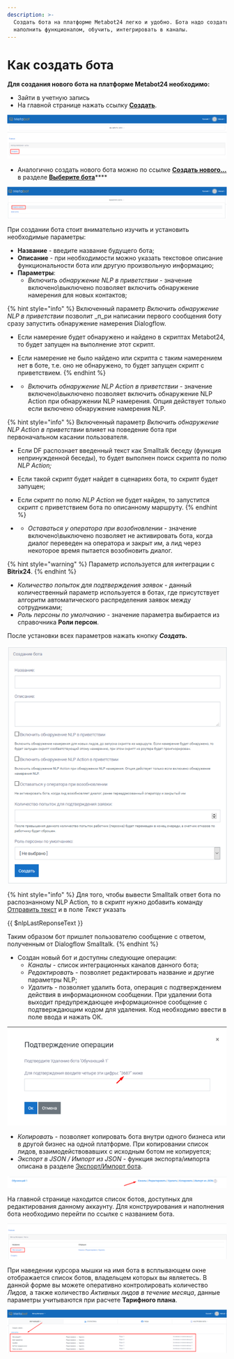 ```yaml
---
description: >-
  Создать бота на платформе Metabot24 легко и удобно. Бота надо создать,
  наполнить функционалом, обучить, интегрировать в каналы.
---
```


# Как создать бота

**Для создания нового бота на платформе Metabot24 необходимо:**

* Зайти в учетную запись
* На главной странице нажать ссылку [**Создать**](https://app.metabot24.com/bot/create).

![](../.gitbook/assets/image%20%2861%29.png)

* Аналогично создать нового бота можно по ссылке [**Создать нового...**](https://app.metabot24.com/bot/create) в разделе [**Выберите бота**](https://app.metabot24.com/home)\*\*\*\*

![](../.gitbook/assets/image%20%28118%29.png)

При создании бота стоит внимательно изучить и установить необходимые параметры:

* **Название** - введите название будущего бота;
* **Описание** - при необходимости можно указать текстовое описание функциональности бота или другую произвольную информацию;
* **Параметры**: 
  * _Включить обнаружение NLP в приветствии_ - значение включено\выключено позволяет включить обнаружение намерения для новых контактов;

{% hint style="info" %}
Включенный параметр _Включить обнаружение NLP в приветствии_ позволит _п_ри написании первого сообщения боту сразу запустить обнаружение намерения Dialogflow. 

* Если намерение будет обнаружено и найдено в скриптах Metabot24, то будет запущен на выполнение этот скрипт.
* Если намерение не было найдено или скрипта с таким намерением нет в боте, т.е. оно не обнаружено, то будет запущен скрипт с приветствием.
{% endhint %}

* * _Включить обнаружение NLP Action в приветствии -_ значение включено\выключено позволяет включить обнаружение NLP Action при обнаружении NLP намерения. Опция действует только если включено обнаружение намерения NLP.

{% hint style="info" %}
Включенный параметр _Включить обнаружение NLP Action в приветствии_ влияет на поведение бота при первоначальном касании пользователя. 

* Если DF распознает введенный текст как Smalltalk беседу \(функция непринужденной беседы\), то будет выполнен поиск скрипта по полю _NLP Action;_
* Если такой скрипт будет найдет в сценариях бота, то скрипт будет запущен; 
* Если скрипт по полю _NLP Action_ не будет найден, то запустится скрипт с приветствием бота по описанному маршруту.
{% endhint %}

* * _Оставаться у оператора при возобновлении -_ значение включено\выключено позволяет не активировать бота, когда диалог переведен на оператора и закрыт им, а лид через некоторое время пытается возобновить диалог. 

{% hint style="warning" %}
Параметр используется для интеграции с **Bitrix24**.
{% endhint %}

* _Количество попыток для подтверждения заявок_ - данный количественный параметр используется в ботах, где присутствует алгоритм автоматического распределения заявок между сотрудниками;
* _Роль персоны по умолчанию_ - значение параметра выбирается из справочника **Роли персон**. 

После установки всех параметров нажать кнопку _**Создать.**_

![](../.gitbook/assets/izobrazhenie%20%28273%29.png)

{% hint style="info" %}
Для того, чтобы вывести Smalltalk ответ бота по распознанному NLP Action, то в скрипт нужно добавить команду [Отправить текст](https://metabot.gitbook.io/documentation/komandy/otpravit-tekst) и в поле _Текст_  указать 

{{ $nlpLastReponseText }}

Таким образом бот пришлет пользователю сообщение с ответом, полученным от Dialogflow Smalltalk.
{% endhint %}

* Создан новый бот и доступны следующие операции: 
  * _Каналы -_ список интеграционных каналов данного бота; 
  * _Редактировать -_ позволяет редактировать название и другие параметры NLP;
  * _Удалить -_ позволяет удалить бота, операция с подтверждением действия в информационном сообщении. При удалении бота выходит предупреждающее информационное сообщение с подтверждающим кодом для удаления. Код необходимо ввести в поле ввода и нажать ОК.

![](../.gitbook/assets/izobrazhenie%20%2835%29.png)

* _Копировать_ - позволяет копировать бота внутри одного бизнеса или в другой бизнес на одной платформе. При копировании список лидов, взаимодействовавших с исходным ботом не копируется;
* _Экспорт в JSON / Импорт из JSON_ - функция экспорта/импорта описана в разделе [Экспорт/Импорт бота](https://metabot.gitbook.io/documentation/nachat-rabotu-s-metabot24/eksport-import-bota).

![](../.gitbook/assets/izobrazhenie%20%28345%29.png)

На главной странице находится список ботов, доступных для редактирования данному аккаунту. Для конструирования и наполнения бота  необходимо перейти по ссылке с названием бота.

![](../.gitbook/assets/image%20%28153%29.png)

При наведении курсора мышки на имя бота в всплывающем окне отображается список ботов, владельцем которых вы являетесь. В данной форме вы можете оперативно контролировать количество _Лидов,_ а также количество _Активных лидов в течение месяца_, данные параметры учитываются при расчете **Тарифного плана**.

![](../.gitbook/assets/izobrazhenie%20%2871%29.png)

